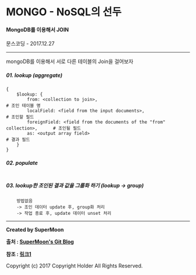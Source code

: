 # MONGO - NoSQL의 선두

#### MongoDB를 이용해서 JOIN

<div class="pull-right"> 문스코딩 - 2017.12.27 </div>

---

mongoDB를 이용해서 서로 다른 테이블의 Join을 걸어보자

##### 01. lookup (aggregate)

```
{
    $lookup: {
        from: <collection to join>,                                             # 조인 테이블 명
        localField: <field from the input documents>,                           # 조인할 필드
        foreignField: <field from the documents of the "from" collection>,      # 조인될 필드
        as: <output array field>                                                # 결과 필드
    }
}
```

##### 02. populate

```

```

##### 03. lookup한 조인된 결과 값을 그룹화 하기 (lookup -> group)

```
    방법없음
    -> 조인 데이터 update 후, group화 처리
    -> 작업 종료 후, update 데이터 unset 처리
```

---

**Created by SuperMoon**

**출처 : [SuperMoon's Git Blog](https://github.com/jm921106)**

**참조 : [링크1]()**

Copyright (c) 2017 Copyright Holder All Rights Reserved.
